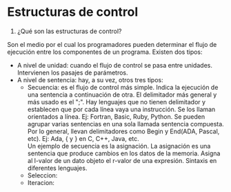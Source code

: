  # Estructuras de control
 
 1. ¿Qué son las estructuras de control?
 
 Son el medio por el cual los programadores pueden determinar el flujo de ejecución entre los componentes de un programa. Existen dos tipos:
* A nivel de unidad: cuando el flujo de control se pasa entre unidades. Intervienen los pasajes de parámetros.
* A nivel de sentencia: hay, a su vez, otros tres tipos:
  + Secuencia: es el flujo de control más simple. Indica la ejecución de una sentencia a continuación de otra. El delimitador más general y más usado es el ";". Hay lenguajes que no tienen delimitador y establecen que por cada línea vaya una instrucción. Se los llaman orientados a línea. Ej: Fortran, Basic, Ruby, Python. Se pueden agrupar varias sentencias en una sola llamada sentencia compuesta. Por lo general, llevan delimitadores como Begin y End(ADA, Pascal, etc). Ej: Ada, {  y } en C, C++, Java, etc.  
Un ejemplo de secuencia es la asignación. La asignación es una sentencia que produce cambios en los datos de la memoria. Asigna al l-valor de un dato objeto el r-valor de una expresión. Sintaxis en diferentes lenguajes. 
  + Seleccion:
  + Iteracion:
